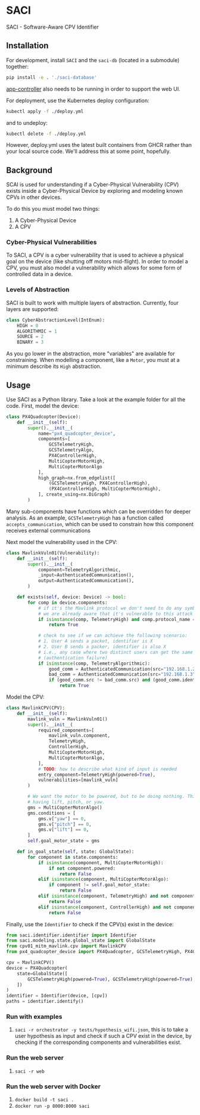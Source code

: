 # SACI
SACI - Software-Aware CPV Identifier

## Installation
For development, install `SACI` and the `saci-db` (located in a submodule) together: 
```bash
pip install -e . './saci-database'
```
[app-controller](https://github.com/twizmwazin/app-controller) also needs to be running in order to support the web UI.

For deployment, use the Kubernetes deploy configuration:
```bash
kubectl apply -f ./deploy.yml
```
and to undeploy:
```bash
kubectl delete -f ./deploy.yml
```
However, deploy.yml uses the latest built containers from GHCR rather than your local source code. We'll address this at some point, hopefully.

## Background
SCAI is used for understanding if a Cyber-Physical Vulnerability (CPV) exists inside a Cyber-Physical Device by
exploring and modeling known CPVs in other devices. 

To do this you must model two things:
1. A Cyber-Physical Device
2. A CPV

### Cyber-Physical Vulnerabilities 
To SACI, a CPV is a cyber vulnerability that is used to achieve a physical goal on the device (like shutting off motors
mid-flight). In order to model a CPV, you must also model a vulnerability which allows for some form of controlled
data in a device. 

### Levels of Abstraction
SACI is built to work with multiple layers of abstraction. Currently, four layers are supported:
```python
class CyberAbstractionLevel(IntEnum):
    HIGH = 0
    ALGORITHMIC = 1
    SOURCE = 2
    BINARY = 3
```

As you go lower in the abstraction, more "variables" are available for constraining. 
When modelling a component, like a `Motor`, you must at a minimum describe its `High` abstraction.

## Usage
Use SACI as a Python library. Take a look at the example folder for all the code.
First, model the device:
```python
class PX4Quadcopter(Device):
    def __init__(self):
        super().__init__(
            name="px4_quadcopter_device",
            components=[
                GCSTelemetryHigh,
                GCSTelemetryAlgo,
                PX4ControllerHigh,
                MultiCopterMotorHigh,
                MultiCopterMotorAlgo
            ],
            high_graph=nx.from_edgelist([
                (GCSTelemetryHigh, PX4ControllerHigh),
                (PX4ControllerHigh, MultiCopterMotorHigh),
            ], create_using=nx.DiGraph)
        )
```

Many sub-components have functions which can be overridden for deeper analysis. As an example, 
`GCSTelemetryHigh` has a function called `accepts_communication`, which can be used to constrain how this component
receives external communications 

Next model the vulnerability used in the CPV:
```python
class MavlinkVuln01(Vulnerability):
    def __init__(self):
        super().__init__(
            component=TelemetryAlgorithmic,
            _input=AuthenticatedCommunication(),
            output=AuthenticatedCommunication(),
        )

    def exists(self, device: Device) -> bool:
        for comp in device.components:
            # if it's the Mavlink protocol we don't need to do any symbolic check since
            # we are already aware that it's vulnerable to this attack
            if isinstance(comp, TelemetryHigh) and comp.protocol_name == "mavlink":
                return True

            # check to see if we can achieve the following scenario:
            # 1. User A sends a packet, identifier is X
            # 2. User B sends a packer, identifier is also X
            # i.e., any case where two distinct users can get the same identifier is a vulnerability
            # (authentication failure)
            if isinstance(comp, TelemetryAlgorithmic):
                good_comm = AuthenticatedCommunication(src="192.168.1.2", dst="controller")
                bad_comm = AuthenticatedCommunication(src="192.168.1.3", dst="controller")
                if (good_comm.src != bad_comm.src) and (good_comm.identifier == bad_comm.identifier):
                    return True
```

Model the CPV:
```python
class MavlinkCPV(CPV):
    def __init__(self):
        mavlink_vuln = MavlinkVuln01()
        super().__init__(
            required_components=[
                mavlink_vuln.component,
                TelemetryHigh,
                ControllerHigh,
                MultiCopterMotorHigh,
                MultiCopterMotorAlgo,
            ],
            # TODO: how to describe what kind of input is needed
            entry_component=TelemetryHigh(powered=True),
            vulnerabilities=[mavlink_vuln]
        )

        # We want the motor to be powered, but to be doing nothing. This can be described as neither
        # having lift, pitch, or yaw.
        gms = MultiCopterMotorAlgo()
        gms.conditions = [
            gms.v["yaw"] == 0,
            gms.v["pitch"] == 0,
            gms.v["lift"] == 0,
        ]
        self.goal_motor_state = gms

    def in_goal_state(self, state: GlobalState):
        for component in state.components:
            if isinstance(component, MultiCopterMotorHigh):
                if not component.powered:
                    return False
            elif isinstance(component, MultiCopterMotorAlgo):
                if component != self.goal_motor_state:
                    return False
            elif isinstance(component, TelemetryHigh) and not component.powered:
                return False
            elif isinstance(component, ControllerHigh) and not component.powered:
                return False
```

Finally, use the `Identifier` to check if the CPV(s) exist in the device:

```python
from saci.identifier.identifier import Identifier
from saci.modeling.state.global_state import GlobalState
from cpv01_mitm_mavlink.cpv import MavlinkCPV
from px4_quadcopter_device import PX4Quadcopter, GCSTelemetryHigh, PX4ControllerHigh, MultiCopterMotorHigh

cpv = MavlinkCPV()
device = PX4Quadcopter(
    state=GlobalState([
        GCSTelemetryHigh(powered=True), GCSTelemetryHigh(powered=True), MultiCopterMotorHigh(powred=True)
    ])
)
identifier = Identifier(device, [cpv])
paths = identifier.identify()
```


### Run with examples

1. `saci -r orchestrator -y tests/hypothesis_wifi.json`, this is to take a user hypothesis as input and check if such a CPV exist in the device, by checking if the corresponding components and vulnerabilities exist.

### Run the web server

1. `saci -r web`

### Run the web server with Docker

1. `docker build -t saci .`
2. `docker run -p 8000:8000 saci`
